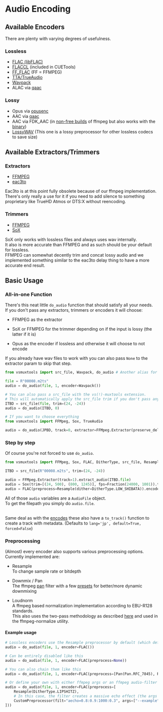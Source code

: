 # Audio Encoding
## Available Encoders

There are plenty with varying degrees of usefulness.

### Lossless
- [FLAC (libFLAC)](https://github.com/xiph/flac/releases)
- [FLACCL](http://cue.tools/wiki/FLACCL) (included in CUETools)
- [FF_FLAC](https://ffmpeg.org/ffmpeg-codecs.html#flac-2) (FF = FFMPEG)
- [TTA/TrueAudio](http://tausoft.org/wiki/True_Audio_Codec_Overview)
- [Wavpack](https://www.wavpack.com/)
- ALAC via [qaac](https://github.com/nu774/qaac)

### Lossy
- Opus via [opusenc](https://opus-codec.org/downloads/)
- AAC via [qaac](https://github.com/nu774/qaac)
- AAC via FDK_AAC (in [non-free builds](https://scoop.sh/#/apps?q=ffmpeg-nonfree) of ffmpeg but also works with the [binary](https://github.com/nu774/fdkaac))
- [LossyWAV](https://hydrogenaud.io/index.php/topic,112649.0.html) (This one is a lossy preprocessor for other lossless codecs to save size)

## Available Extractors/Trimmers

### Extractors
- [FFMPEG](https://ffmpeg.org/)
- [eac3to](https://www.videohelp.com/software/eac3to)

Eac3to is at this point fully obsolete because of our ffmpeg implementation.<br>
There's only really a use for it if you need to add silence to something proprietary like TrueHD Atmos or DTS:X without reencoding.

### Trimmers
- [FFMPEG](https://ffmpeg.org/)
- [SoX](https://sox.sourceforge.net/)

SoX only works with lossless files and always uses wav internally.<br>
It also is more accurate than FFMPEG and as such should be your default for lossless.<br>
FFMPEG can somewhat decently trim and concat lossy audio and we implemented something similar to the eac3to delay thing to have a more accurate end result.

## Basic Usage
### All-in-one Function
There's this neat little `do_audio` function that should satisfy all your needs.<br>
If you don't pass any extractors, trimmers or encoders it will choose:

- FFMPEG as the extractor

- SoX or FFMPEG for the trimmer depending on if the input is lossy (the latter if it is)

- Opus as the encoder if lossless and otherwise it will choose to not encode


If you already have wav files to work with you can also pass `None` to the extractor param to skip that step.

```py
from vsmuxtools import src_file, Wavpack, do_audio # Another alias for this would be encode_audio

file = R"00008.m2ts"
audio = do_audio(file, 1, encoder=Wavpack())

# You can also pass a src_file with the vs(!)-muxtools extension.
# This will automatically apply the src_file trim if you don't pass any yourself.
ITBD = src_file(file, trim=(24, -24))
audio = do_audio(ITBD, 0)

# If you want to choose everything
from vsmuxtools import FFMpeg, Sox, TrueAudio

audio = do_audio(JPBD, track=0, extractor=FFMpeg.Extractor(preserve_delay=False), trimmer=Sox(), encoder=TrueAudio())
```

### Step by step

Of course you're not forced to use `do_audio`.

```py
from vsmuxtools import FFMpeg, Sox, FLAC, DitherType, src_file, Resample

ITBD = src_file(R"00008.m2ts", trim=(24, -24))

audio = FFMpeg.Extractor(track=1).extract_audio(ITBD.file)
audio = Sox(trim=[(24, 500), (800, 1245)], fps=Fraction(24000, 1001)).trim_audio(audio)
audio = FLAC(preprocess=Resample(dither=DitherType.LOW_SHIBATA)).encode_audio(audio)
```

All of those `audio` variables are a `AudioFile` object.<br>
To get the filepath you simply do `audio.file`.<br><br>

Same deal as with the [encodes](/guide/encode-video) these also have a `to_track()` function to create a track with metadata. (Defaults to `lang='jp', default=True, forced=False`)

### Preprocessing

(Almost) every encoder also supports various preprocessing options.<br>
Currently implemented are:

- Resample<br>
  To change sample rate or bitdepth

- Downmix / Pan<br>
  The ffmpeg [pan](http://ffmpeg.org/ffmpeg-all.html#pan-1) filter with a few [presets](/Irrational-Encoding-Wizardry/muxtools/blob/master/muxtools/audio/preprocess.py#L95) for better/more dynamic downmixing

- Loudnorm<br>
  A ffmpeg based normalization implementation according to EBU-R128 standards.<br>
  This also uses the two-pass methodology as described [here](https://web.archive.org/web/20230308152626/https://wiki.tnonline.net/w/Blog/Audio_normalization_with_FFmpeg) and used in the ffmpeg-normalize utility.

#### Example usage
```py
# Lossless encoders use the Resample preprocessor by default (which defaults to 16bit and 48kHz)
audio = do_audio(file, 1, encoder=FLAC())

# Can be entirely disabled like this
audio = do_audio(file, 1, encoder=FLAC(preprocess=None))

# You can also chain them like this
audio = do_audio(file, 1, encoder=FLAC(preprocess=[Pan(Pan.RFC_7845), Resample(DitherType.LIPSHITZ)]))

# Or define your own with either ffmpeg args or an ffmpeg audio-filter
audio = do_audio(file, 1, encoder=FLAC(preprocess=[
    Resample(DitherType.LIPSHITZ),
    # In this case, the filter creates a massive echo effect (the args are obviously nonsense)
    CustomPreprocessor(filt="aecho=0.8:0.9:1000:0.3", args=["--example", "value"])
]))
```